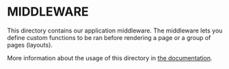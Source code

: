 # MIDDLEWARE

This directory contains our application middleware. The middleware lets you define custom functions to be ran before rendering a page or a group of pages \(layouts\).

More information about the usage of this directory in [the documentation](https://nuxtjs.org/guide/routing#middleware).
